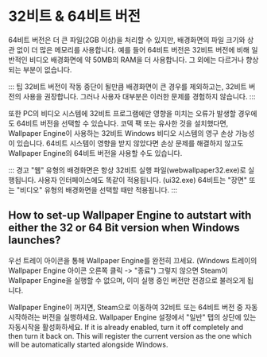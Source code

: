 # 32비트 & 64비트 버전

64비트 버전은 더 큰 파일(2GB 이상)을 처리할 수 있지만, 배경화면의 파일 크기와 상관 없이 더 많은 메모리를 사용합니다. 예를 들어 64비트 버전은 32비트 버전에 비해 일반적인 비디오 배경화면에 약 50MB의 RAM을 더 사용합니다. 그 외에는 다르거나 향상되는 부분이 없습니다.

::: 팁 32비트 버전이 작동 중단이 될만큼 배경화면이 큰 경우를 제외하고는, 32비트 버전의 사용을 권장합니다. 그러나 사용자 대부분은 이러한 문제를 경험하지 않습니다. :::

또한 PC의 비디오 시스템에 32비트 프로그램에만 영향을 미치는 오류가 발생할 경우에도 64비트 버전을 선택할 수 있습니다. 코덱 팩 또는 유사한 것을 설치했다면, Wallpaper Engine이 사용하는 32비트 Windows 비디오 시스템의 영구 손상 가능성이 있습니다. 64비트 시스템이 영향을 받지 않았다면 손상 문제를 해결하지 않고도 Wallpaper Engine의 64비트 버전을 사용할 수도 있습니다.

::: 경고 "웹" 유형의 배경화면은 항상 32비트 실행 파일(webwallpaper32.exe)로 실행됩니다. 사용자 인터페이스에도 똑같이 적용됩니다. (ui32.exe) 64비트는 "장면" 또는 "비디오" 유형의 배경화면을 선택할 때만 적용됩니다. :::

## How to set-up Wallpaper Engine to autstart with either the 32 or 64 Bit version when Windows launches?

우선 트레이 아이콘을 통해 Wallpaper Engine를 완전히 끄세요. (Windows 트레이의 Wallpaper Engine 아이콘 오른쪽 클릭 -> "종료") 그렇지 않으면 Steam이 Wallpaper Engine을 실행할 수 없으며, 이미 실행 중인 버전만 전경으로 불러오게 됩니다.

Wallpaper Engine이 꺼지면, Steam으로 이동하여 32비트 또는 64비트 버전 중 자동 시작하려는 버전을 실행하세요. Wallpaper Engine 설정에서 "일반" 탭의 상단에 있는 자동시작을 활성화하세요. If it is already enabled, turn it off completely and then turn it back on. This will register the current version as the one which will be automatically started alongside Windows. 